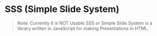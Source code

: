 # SSS (Simple Slide System)
> Note: Currently it is NOT Usable
SSS or Simple Slide System is a library written in JavaScript for making Presentations in HTML.